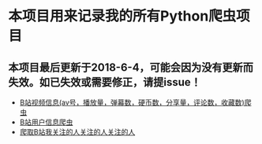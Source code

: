 # 本项目用来记录我的所有Python爬虫项目
## 本项目最后更新于2018-6-4，可能会因为没有更新而失效。如已失效或需要修正，请提issue！

*   [B站视频信息(av号，播放量，弹幕数，硬币数，分享量，评论数，收藏数)爬虫](https://github.com/zhang0peter/bilibili-video-information-spider)
*   [B站用户信息爬虫](https://github.com/zhang0peter/bilibili-user-information-spider)
*   [爬取B站我关注的人关注的人关注的人](https://github.com/zhang0peter/bilibili-following-spider)

